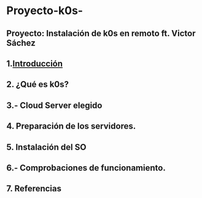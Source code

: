 # Proyecto-k0s-
## Proyecto: Instalación de k0s en remoto ft. Victor Sáchez

## 1.[Introducción](ARCHIVOS/introducccion1.md)
## 2. ¿Qué es k0s?  
## 3.- Cloud Server elegido
## 4. Preparación de los servidores. 
## 5. Instalación del SO 
## 6.- Comprobaciones de funcionamiento.
## 7. Referencias
